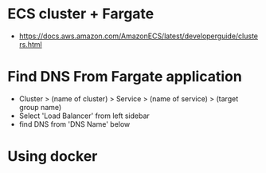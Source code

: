 # ECS cluster + Fargate
- https://docs.aws.amazon.com/AmazonECS/latest/developerguide/clusters.html

# Find DNS From Fargate application
- Cluster > (name of cluster) > Service > (name of service) > (target group name) 
- Select 'Load Balancer' from left sidebar
- find DNS from 'DNS Name' below

# Using docker


